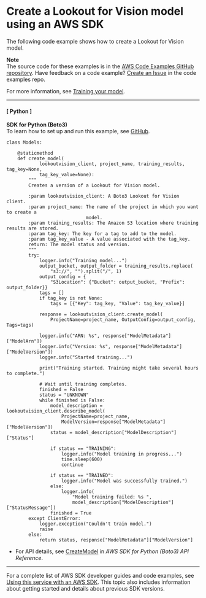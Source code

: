 # Create a Lookout for Vision model using an AWS SDK<a name="example_lookoutvision_CreateModel_section"></a>

The following code example shows how to create a Lookout for Vision model\.

**Note**  
The source code for these examples is in the [AWS Code Examples GitHub repository](https://github.com/awsdocs/aws-doc-sdk-examples)\. Have feedback on a code example? [Create an Issue](https://github.com/awsdocs/aws-doc-sdk-examples/issues/new/choose) in the code examples repo\. 

For more information, see [Training your model](https://docs.aws.amazon.com/lookout-for-vision/latest/developer-guide/model-train.html)\.

------
#### [ Python ]

**SDK for Python \(Boto3\)**  
 To learn how to set up and run this example, see [GitHub](https://github.com/awsdocs/aws-doc-sdk-examples/tree/main/python/example_code/lookoutvision#code-examples)\. 
  

```
class Models:

    @staticmethod
    def create_model(
            lookoutvision_client, project_name, training_results, tag_key=None,
            tag_key_value=None):
        """
        Creates a version of a Lookout for Vision model.

        :param lookoutvision_client: A Boto3 Lookout for Vision client.
        :param project_name: The name of the project in which you want to create a
                             model.
        :param training_results: The Amazon S3 location where training results are stored.
        :param tag_key: The key for a tag to add to the model.
        :param tag_key_value - A value associated with the tag_key.
        return: The model status and version.
        """
        try:
            logger.info("Training model...")
            output_bucket, output_folder = training_results.replace(
                "s3://", "").split("/", 1)
            output_config = {
                "S3Location": {"Bucket": output_bucket, "Prefix": output_folder}}
            tags = []
            if tag_key is not None:
                tags = [{"Key": tag_key, "Value": tag_key_value}]

            response = lookoutvision_client.create_model(
                ProjectName=project_name, OutputConfig=output_config, Tags=tags)

            logger.info("ARN: %s", response["ModelMetadata"]["ModelArn"])
            logger.info("Version: %s", response["ModelMetadata"]["ModelVersion"])
            logger.info("Started training...")

            print("Training started. Training might take several hours to complete.")

            # Wait until training completes.
            finished = False
            status = "UNKNOWN"
            while finished is False:
                model_description = lookoutvision_client.describe_model(
                    ProjectName=project_name,
                    ModelVersion=response["ModelMetadata"]["ModelVersion"])
                status = model_description["ModelDescription"]["Status"]

                if status == "TRAINING":
                    logger.info("Model training in progress...")
                    time.sleep(600)
                    continue

                if status == "TRAINED":
                    logger.info("Model was successfully trained.")
                else:
                    logger.info(
                        "Model training failed: %s ",
                        model_description["ModelDescription"]["StatusMessage"])
                finished = True
        except ClientError:
            logger.exception("Couldn't train model.")
            raise
        else:
            return status, response["ModelMetadata"]["ModelVersion"]
```
+  For API details, see [CreateModel](https://docs.aws.amazon.com/goto/boto3/lookoutvision-2020-11-20/CreateModel) in *AWS SDK for Python \(Boto3\) API Reference*\. 

------

For a complete list of AWS SDK developer guides and code examples, see [Using this service with an AWS SDK](sdk-general-information-section.md)\. This topic also includes information about getting started and details about previous SDK versions\.